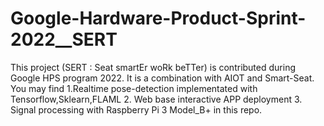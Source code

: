 # Google-Hardware-Product-Sprint-2022__SERT
This project (SERT : Seat smartEr woRk beTTer) is contributed during Google HPS program 2022. It is a combination with AIOT and Smart-Seat. You may find 1.Realtime pose-detection implementated with Tensorflow,Sklearn,FLAML 2. Web base interactive APP deployment 3. Signal processing with Raspberry Pi 3 Model_B+ in this repo. 

